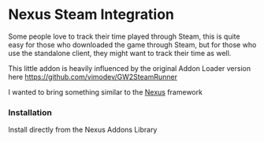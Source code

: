 # Nexus Steam Integration

Some people love to track their time played through Steam, this is quite easy for those who downloaded
the game through Steam, but for those who use the standalone client, they might want to track their time as well.

This little addon is heavily influenced by the original Addon Loader version here https://github.com/vimodev/GW2SteamRunner

I wanted to bring something similar to the [Nexus](https://raidcore.gg/Nexus) framework

### Installation

Install directly from the Nexus Addons Library